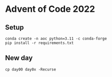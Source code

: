 # Advent of Code 2022

## Setup

```
conda create -n aoc python=3.11 -c conda-forge
pip install -r requirements.txt
```

## New day

`cp day00 day0x -Recurse`
